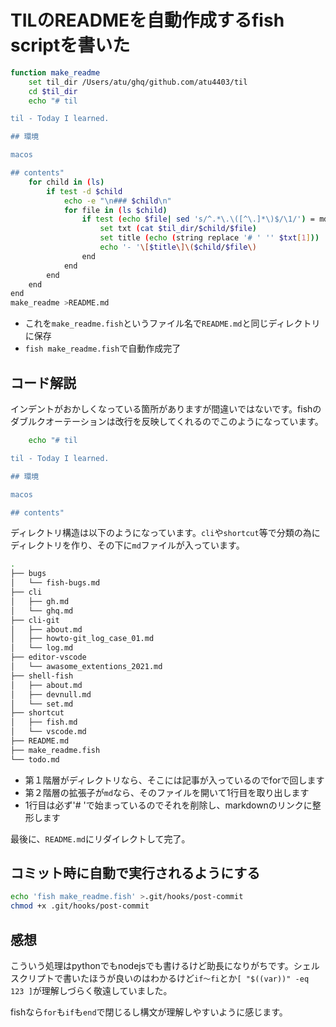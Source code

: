 # TILのREADMEを自動作成するfish scriptを書いた

```bash
function make_readme
    set til_dir /Users/atu/ghq/github.com/atu4403/til
    cd $til_dir
    echo "# til

til - Today I learned.

## 環境

macos

## contents"
    for child in (ls)
        if test -d $child
            echo -e "\n### $child\n"
            for file in (ls $child)
                if test (echo $file| sed 's/^.*\.\([^\.]*\)$/\1/') = md
                    set txt (cat $til_dir/$child/$file)
                    set title (echo (string replace '# ' '' $txt[1]))
                    echo '- '\[$title\]\($child/$file\)
                end
            end
        end
    end
end
make_readme >README.md
```

- これを`make_readme.fish`というファイル名で`README.md`と同じディレクトリに保存
- `fish make_readme.fish`で自動作成完了

## コード解説

インデントがおかしくなっている箇所がありますが間違いではないです。fishのダブルクオーテーションは改行を反映してくれるのでこのようになっています。

```bash
    echo "# til

til - Today I learned.

## 環境

macos

## contents"
```

ディレクトリ構造は以下のようになっています。`cli`や`shortcut`等で分類の為にディレクトリを作り、その下に`md`ファイルが入っています。

```bash
.
├── bugs
│   └── fish-bugs.md
├── cli
│   ├── gh.md
│   └── ghq.md
├── cli-git
│   ├── about.md
│   ├── howto-git_log_case_01.md
│   └── log.md
├── editor-vscode
│   └── awasome_extentions_2021.md
├── shell-fish
│   ├── about.md
│   ├── devnull.md
│   └── set.md
├── shortcut
│   ├── fish.md
│   └── vscode.md
├── README.md
├── make_readme.fish
└── todo.md
```

- 第１階層がディレクトリなら、そこには記事が入っているのでforで回します
- 第２階層の拡張子が`md`なら、そのファイルを開いて1行目を取り出します
- 1行目は必ず'# 'で始まっているのでそれを削除し、markdownのリンクに整形します

最後に、`README.md`にリダイレクトして完了。

## コミット時に自動で実行されるようにする

```bash
echo 'fish make_readme.fish' >.git/hooks/post-commit
chmod +x .git/hooks/post-commit
```

## 感想

こういう処理はpythonでもnodejsでも書けるけど助長になりがちです。シェルスクリプトで書いたほうが良いのはわかるけど`if〜fi`とか`[ "$((var))" -eq 123 ]`が理解しづらく敬遠していました。

fishなら`for`も`if`も`end`で閉じるし構文が理解しやすいように感じます。
